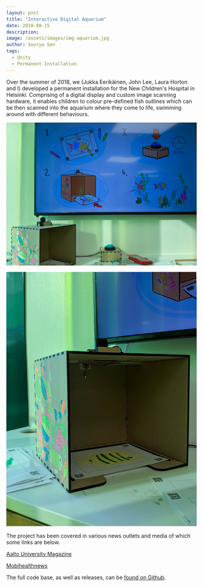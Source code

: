 ```yaml
---
layout: post
title: "Interactive Digital Aquarium"
date: 2018-08-15
description:
image: /assets/images/img-aquarium.jpg
author: Sourya Sen
tags:
  - Unity
  - Permanent Installation
---
```


Over the summer of 2018, we (Jukka Eerikäinen, John Lee, Laura Horton and I) developed a permanent installation for the New Children's Hospital in Helsinki. Comprising of a digital display and custom image scanning hardware, it enables children to colour pre-defined fish outlines which can be then scanned into the aquarium where they come to life, swimming around with different behaviours.

![Scanning Desk](/assets/images/aqua00.jpg)

![Image Scanning](/assets/images/aqua01.jpg)

The project has been covered in various news outlets and media of which some links are below.

[Aalto University Magazine](https://issuu.com/aaltouniversity/docs/aum_24_en_web/26)

[Mobihealthnews](https://www.mobihealthnews.com/content/helsinkis-brand-new-childrens-hospital-case-study-patient-centric-design/page/0/1)

The full code base, as well as releases, can be [found on Github](https://github.com/kids-aquarium/aquarium).
